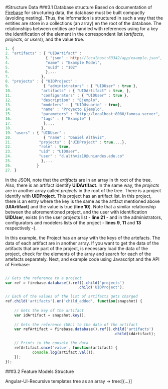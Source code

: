#Structure Data
###3.1 Database structure
Based on documentation of [Firebase](https://firebase.google.com/docs/database/web/structure-data) for structuring data, the database must be built compactly (avoiding nesting). Thus, the information is structured in such a way that the entities are store in a collections (an array) en the root of the database. The relationships between entities are handled with references using for a key the identification of the element in the correspondent list (_artifacts_, _projects_, or _users_), and the value true.

```javascript
1. {
2. "artifacts" : { "UIDArtifact" :
3.                { "json" : http://localhost:63342/app/example.json",
4.                "name" : "Example Model", 
5.                "uuid" : "102" 
6.                },...
7.              },
8. "projects" : { "UIDProject" :
9.               { "administrators" : { "UIDUser" : true },                      
10.             "artifacts" : { "UIDArtifact" : true, }, 
11.             "configurators" : { "UIDUser" : true },             
12.             "description" : "Ejemplo", 
13.             "modelers" : { "UIDUsuario" : true},
14.             "name" : "Proyecto Ejemplo", 
15.             "parameters" : "http://localhost:8080/famosa.server", 
16.             "tags" : [ "Example" ] 
17.              },...
18.             },
19. "users" : { "UIDUser" : 
20.              { "name" : "Daniel Althviz", 
21.            "projects" : {"UIDProject" : true,...}, 
22.            "role" : true, 
23.            "uid" : "UIDUser",
24.            "user" : "d.althviz10@uniandes.edu.co" 
25.             },...
26.           }
27. }
```
In the JSON, note that the _artifacts_ are in an array in th root of the tree. Also, there is an artifact identify **UIDArtifact**. In the same way, the _projects_ are in another array called _projects_ in the root of the tree. There is a project identify with **UIDProject**. This project has an artifact list. In this project, there is an entry where the key is the same as the artfact mentioned above (**UIArtifact**) and the value is true (**line 10**). Note that a similar relationship between the aforementioned project, and the user with identification **UIDUser**, exists (in the user projects list - **line 21** - and  in the administrators, configurators and modelers lists of the project - **lines** **9**, **11** and **13** respectively -).

In this example, the Project has an array with the keys of the artefacts. The data of each artifact are in another array. If you want to get the data of the artifacts that are part of the project, is necessary load the data of the project, check for the elements of the array and search for each of the artefacts separately. Next, and example code using Javascript and the API of Firebase:

```javascript

// Gets the reference to a project
var ref = firebase.database().ref().child('projects')
                                .child('UIDProject');

// Each of the values of the list of artifacts gets charged
ref.child('artifacts').on('child_added', function(snapshot) {
 
    // Gets the key of the artifact
    var idArtifact = snapshot.key();
    
    // Gets the reference (URL) to the data of the artifact
    var refArtifact = firebase.database().ref().child('artifacts')
                                                .child(idArtifact); 

    // Prints in the console the data
    refArtifact.once('value', function(artifact) { 
            console.log(artifact.val()); 
    }); 
});

```

###3.2 Feature Models Structure

Angular-UI-Recursive templates tree as an array -> tree:[{...}]
